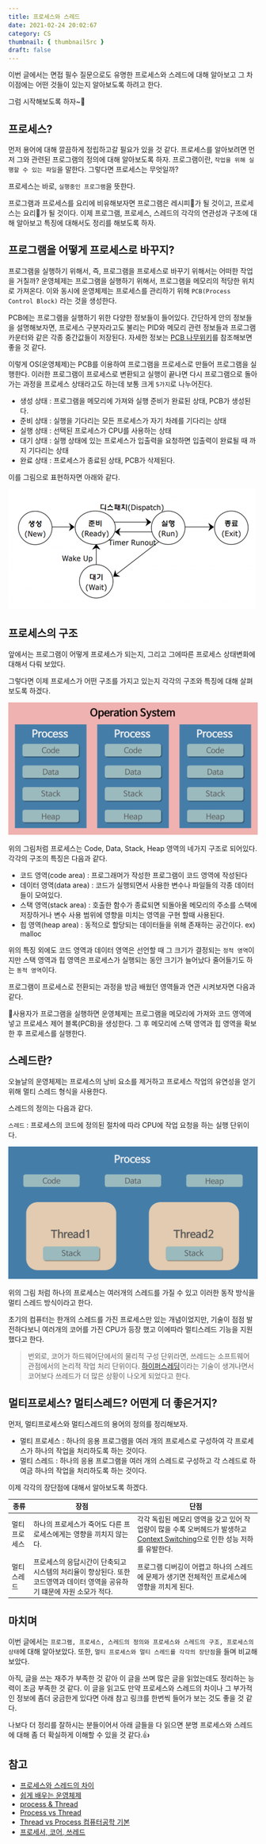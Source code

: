```yaml
---
title: 프로세스와 스레드
date: 2021-02-24 20:02:67
category: CS
thumbnail: { thumbnailSrc }
draft: false
---
```


이번 글에서는 면접 필수 질문으로도 유명한 프로세스와 스레드에 대해 알아보고 그 차이점에는 어떤 것들이 있는지 알아보도록 하려고 한다.

그럼 시작해보도록 하자~🚀

## 프로세스?

먼저 용어에 대해 깔끔하게 정립하고갈 필요가 있을 것 같다. 프로세스를 알아보려면 먼저 그와 관련된 프로그램의 정의에 대해 알아보도록 하자. 프로그램이란, `작업을 위해 실행할 수 있는 파일`을 말한다. 그렇다면 프로세스는 무엇일까?

프로세스는 바로, `실행중인 프로그램`을 뜻한다.

프로그램과 프로세스를 요리에 비유해보자면 프로그램은 레시피📜가 될 것이고, 프로세스는 요리🍔가 될 것이다. 이제 프로그램, 프로세스, 스레드의 각각의 연관성과 구조에 대해 알아보고 특징에 대해서도 정리를 해보도록 하자.

## 프로그램을 어떻게 프로세스로 바꾸지?

프로그램을 실행하기 위해서, 즉, 프로그램을 프로세스로 바꾸기 위해서는 어떠한 작업을 거칠까?
운영체제는 프로그램을 실행하기 위해서, 프로그램을 메모리의 적당한 위치로 가져온다. 이와 동시에 운영체제는 프로세스를 관리하기 위해 `PCB(Process Control Block)` 라는 것을 생성한다.

PCB에는 프로그램을 실행하기 위한 다양한 정보들이 들어있다. 간단하게 안의 정보들을 설명해보자면, 프로세스 구분자라고도 불리는 PID와 메모리 관련 정보들과 프로그램 카운터와 같은 각종 중간값들이 저장된다. 자세한 정보는 [PCB 나무위키](https://ko.wikipedia.org/wiki/%ED%94%84%EB%A1%9C%EC%84%B8%EC%8A%A4_%EC%A0%9C%EC%96%B4_%EB%B8%94%EB%A1%9D)를 참조해보면 좋을 것 같다.

이렇게 OS(운영체제)는 PCB를 이용하여 프로그램을 프로세스로 만들어 프로그램을 실행한다. 이러한 프로그램이 프로세스로 변환되고 실행이 끝나면 다시 프로그램으로 돌아가는 과정을 프로세스 상태라고도 하는데 보통 크게 `5가지`로 나누어진다.

- 생성 상태 : 프로그램을 메모리에 가져와 실행 준비가 완료된 상태, PCB가 생성된다.
- 준비 상태 : 실행을 기다리는 모든 프로세스가 자기 차례를 기다리는 상태
- 실행 상태 : 선택된 프로세스가 CPU를 사용하는 상태
- 대기 상태 : 실행 상태에 있는 프로세스가 입출력을 요청하면 입출력이 완료될 때 까지 기다리는 상태
- 완료 상태 : 프로세스가 종료된 상태, PCB가 삭제된다.

이를 그림으로 표현하자면 아래와 같다.

![프로세스 상태](images/process_status.png)

## 프로세스의 구조

앞에서는 프로그램이 어떻게 프로세스가 되는지, 그리고 그에따른 프로세스 상태변화에 대해서 다뤄 보았다.

그렇다면 이제 프로세스가 어떤 구조를 가지고 있는지 각각의 구조와 특징에 대해 살펴보도록 하겠다.

![프로세스 구조](images/process.png)

위의 그림처럼 프로세스는 Code, Data, Stack, Heap 영역의 네가지 구조로 되어있다.
각각의 구조의 특징은 다음과 같다.

- 코드 영역(code area) : 프로그래머가 작성한 프로그램이 코드 영역에 작성된다
- 데이터 영역(data area) : 코드가 실행되면서 사용한 변수나 파일들의 각종 데이터들이 모여있다.
- 스택 영역(stack area) : 호출한 함수가 종료되면 되돌아올 메모리의 주소를 스택에 저장하거나 변수 사용 범위에 영향을 미치는 영역을 구현 할때 사용된다.
- 힙 영역(heap area) : 동적으로 할당되는 데이터들을 위해 존재하는 공간이다. ex) malloc

위의 특징 외에도 코드 영역과 데이터 영역은 선언할 때 그 크기가 결정되는 `정적 영역`이지만 스택 영역과 힙 영역은 프로세스가 실행되는 동안 크기가 늘어났다 줄어들기도 하는 `동적 영역`이다.

프로그램이 프로세스로 전환되는 과정을 방금 배웠던 영역들과 연관 시켜보자면 다음과 같다.

📌사용자가 프로그램을 실행하면 운영체제는 프로그램을 메모리에 가져와 코드 영역에 넣고 프로세스 제어 블록(PCB)을 생성한다. 그 후 메모리에 스택 영역과 힙 영역을 확보한 후 프로세스를 실행한다.

## 스레드란?

오늘날의 운영체제는 프로세스의 낭비 요소를 제거하고 프로세스 작업의 유연성을 얻기 위해 멀티 스레드 형식을 사용한다.

스레드의 정의는 다음과 같다.

`스레드` : 프로세스의 코드에 정의된 절차에 따라 CPU에 작업 요청을 하는 실행 단위이다.

![스레드](images/thread.png)

위의 그림 처럼 하나의 프로세스는 여러개의 스레드를 가질 수 있고 이러한 동작 방식을 멀티 스레드 방식이라고 한다.

초기의 컴퓨터는 한개의 스레드를 가진 프로세스만 있는 개념이었지만, 기술이 점점 발전하다보니 여러개의 코어를 가진 CPU가 등장 했고 이에따라 멀티스레드 기능을 지원했다고 한다.

> 번외로, 코어가 하드웨어단에서의 물리적 구성 단위라면, 쓰레드는 소프트웨어 관점에서의 논리적 작업 처리 단위이다. [하이퍼스레딩](https://www.intel.co.kr/content/www/kr/ko/gaming/resources/hyper-threading.html)이라는 기술이 생겨나면서 코어보다 쓰레드가 더 많은 상황이 나오게 되었다고 한다.

## 멀티프로세스? 멀티스레드? 어떤게 더 좋은거지?

먼저, 멀티프로세스와 멀티스레드의 용어의 정의를 정리해보자.

- 멀티 프로세스 : 하나의 응용 프로그램을 여러 개의 프로세스로 구성하여 각 프로세스가 하나의 작업을 처리하도록 하는 것이다.
- 멀티 스레드 : 하나의 응용 프로그램을 여러 개의 스레드로 구성하고 각 스레드로 하여금 하나의 작업을 처리하도록 하는 것이다.

이제 각각의 장단점에 대해서 알아보도록 하겠다.

| 종류          | 장점                                                                                                                       | 단점                                                                                                                                                                                               |
| ------------- | -------------------------------------------------------------------------------------------------------------------------- | -------------------------------------------------------------------------------------------------------------------------------------------------------------------------------------------------- |
| 멀티 프로세스 | 하나의 프로세스가 죽어도 다른 프로세스에게는 영향을 끼치지 않는다.                                                         | 각각 독립된 메모리 영역을 갖고 있어 작업량이 많을 수록 오버헤드가 발생하고 [Context Switching](https://ko.wikipedia.org/wiki/%EB%AC%B8%EB%A7%A5_%EA%B5%90%ED%99%98)으로 인한 성능 저하를 유발한다. |
| 멀티 스레드   | 프로세스의 응답시간이 단축되고 시스템의 처리율이 향상된다. 또한 코드영역과 데이터 영역을 공유하기 떄문에 자원 소모가 적다. | 프로그램 디버깅이 어렵고 하나의 스레드에 문제가 생기면 전체적인 프로세스에 영향을 끼치게 된다.                                                                                                     |

## 마치며

이번 글에서는 `프로그램, 프로세스, 스레드의 정의와 프로세스와 스레드의 구조, 프로세스의 상태`에 대해 알아보았다. 또한, `멀티 프로세스와 멀티 스레드를 각각의 장단점`을 들며 비교해 보았다.

아직, 글을 쓰는 재주가 부족한 것 같아 이 글을 쓰며 많은 글을 읽었는데도 정리하는 능력이 조금 부족한 것 같다. 이 글을 읽고도 만약 프로세스와 스레드의 차이나 그 부가적인 정보에 좀더 궁금한게 있다면 아래 참고 링크를 한번씩 들어가 보는 것도 좋을 것 같다.

나보다 더 정리를 잘하시는 분들이어서 아래 글들을 다 읽으면 분명 프로세스와 스레드에 대해 좀 더 확실하게 이해할 수 있을 것 같다.👍

## 참고

- [프로세스와 스레드의 차이](https://gmlwjd9405.github.io/2018/09/14/process-vs-thread.html)
- [쉽게 배우는 운영체제](http://www.yes24.com/Product/Goods/62054527)
- [process & Thread](https://www.youtube.com/watch?v=LLiV5Yz1AWg&t=1s)
- [Process vs Thread](https://www.youtube.com/watch?v=DmZnOg5Ced8)
- [Thread vs Process 컴퓨터공학 기본](https://www.youtube.com/watch?v=RrfASw-jfZ4)
- [프로세서, 코어, 쓰레드](https://m.blog.naver.com/sjc02183/221844611260)
